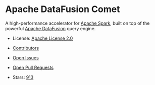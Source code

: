 # Apache DataFusion Comet

A high-performance accelerator for [Apache Spark](https://spark.apache.org/), built on top of the powerful [Apache DataFusion](https://github.com/apache/datafusion) query engine.
- License: [Apache License 2.0](https://spdx.org/licenses/Apache-2.0.html)

- [Contributors](https://github.com/apache/datafusion-comet/graphs/contributors)
- [Open Issues](https://github.com/apache/datafusion-comet/issues?q=sort%3Aupdated-desc+is%3Aissue+is%3Aopen)
- [Open Pull Requests](https://github.com/apache/datafusion-comet/pulls?q=sort%3Aupdated-desc+is%3Apr+is%3Aopen)
- Stars: [913](https://github.com/apache/datafusion-comet/stargazers)

